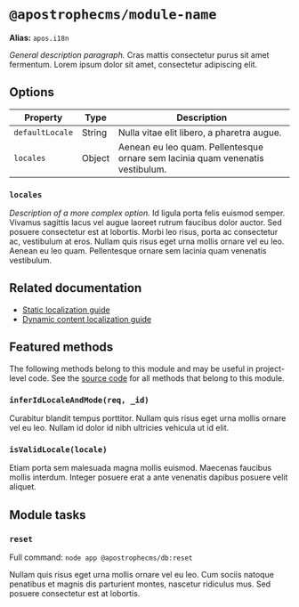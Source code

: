 # `@apostrophecms/module-name`

**Alias:** `apos.i18n`

*General description paragraph.* Cras mattis consectetur purus sit amet fermentum. Lorem ipsum dolor sit amet, consectetur adipiscing elit.

## Options

|  Property | Type | Description |
|---|---|---|
|`defaultLocale` | String | Nulla vitae elit libero, a pharetra augue. |
|`locales` | Object | Aenean eu leo quam. Pellentesque ornare sem lacinia quam venenatis vestibulum. |

### `locales`

*Description of a more complex option.* Id ligula porta felis euismod semper. Vivamus sagittis lacus vel augue laoreet rutrum faucibus dolor auctor. Sed posuere consectetur est at lobortis. Morbi leo risus, porta ac consectetur ac, vestibulum at eros. Nullam quis risus eget urna mollis ornare vel eu leo. Aenean eu leo quam. Pellentesque ornare sem lacinia quam venenatis vestibulum.

## Related documentation

- [Static localization guide](/guide/localization/static.md)
- [Dynamic content localization guide](/guide/localization/dynamic.md)

## Featured methods

The following methods belong to this module and may be useful in project-level code. See the [source code](https://github.com/apostrophecms/apostrophe/blob/main/modules/%40apostrophecms/i18n/index.js) for all methods that belong to this module.
<!-- Some are used within the module and would just create noise here. -->

### `inferIdLocaleAndMode(req, _id)`

Curabitur blandit tempus porttitor. Nullam quis risus eget urna mollis ornare vel eu leo. Nullam id dolor id nibh ultricies vehicula ut id elit.

### `isValidLocale(locale)`

Etiam porta sem malesuada magna mollis euismod. Maecenas faucibus mollis interdum. Integer posuere erat a ante venenatis dapibus posuere velit aliquet.

## Module tasks

### `reset`

Full command: `node app @apostrophecms/db:reset`

Nullam quis risus eget urna mollis ornare vel eu leo. Cum sociis natoque penatibus et magnis dis parturient montes, nascetur ridiculus mus. Sed posuere consectetur est at lobortis.
